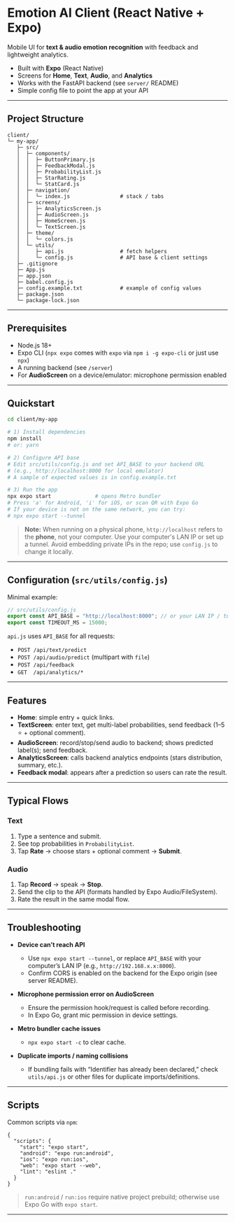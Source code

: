 # Emotion AI Client (React Native + Expo)

Mobile UI for **text & audio emotion recognition** with feedback and lightweight analytics.

- Built with **Expo** (React Native)
- Screens for **Home**, **Text**, **Audio**, and **Analytics**
- Works with the FastAPI backend (see `server/` README)
- Simple config file to point the app at your API

---

## Project Structure

```
client/
└─ my-app/
   ├─ src/
   │  ├─ components/
   │  │  ├─ ButtonPrimary.js
   │  │  ├─ FeedbackModal.js
   │  │  ├─ ProbabilityList.js
   │  │  ├─ StarRating.js
   │  │  └─ StatCard.js
   │  ├─ navigation/
   │  │  └─ index.js                # stack / tabs
   │  ├─ screens/
   │  │  ├─ AnalyticsScreen.js
   │  │  ├─ AudioScreen.js
   │  │  ├─ HomeScreen.js
   │  │  └─ TextScreen.js
   │  ├─ theme/
   │  │  └─ colors.js
   │  └─ utils/
   │     ├─ api.js                  # fetch helpers
   │     └─ config.js               # API base & client settings
   ├─ .gitignore
   ├─ App.js
   ├─ app.json
   ├─ babel.config.js
   ├─ config.example.txt            # example of config values
   ├─ package.json
   └─ package-lock.json
```

---

## Prerequisites

- Node.js 18+
- Expo CLI (`npx expo` comes with `expo` via `npm i -g expo-cli` or just use `npx`)
- A running backend (see `/server`)
- For **AudioScreen** on a device/emulator: microphone permission enabled

---

## Quickstart

```bash
cd client/my-app

# 1) Install dependencies
npm install
# or: yarn

# 2) Configure API base
# Edit src/utils/config.js and set API_BASE to your backend URL
# (e.g., http://localhost:8000 for local emulator)
# A sample of expected values is in config.example.txt

# 3) Run the app
npx expo start              # opens Metro bundler
# Press 'a' for Android, 'i' for iOS, or scan QR with Expo Go
# If your device is not on the same network, you can try:
# npx expo start --tunnel
```

> **Note:** When running on a physical phone, `http://localhost` refers to the **phone**, not your computer. Use your computer's LAN IP or set up a tunnel. Avoid embedding private IPs in the repo; use `config.js` to change it locally.

---

## Configuration (`src/utils/config.js`)

Minimal example:

```js
// src/utils/config.js
export const API_BASE = "http://localhost:8000"; // or your LAN IP / tunneled URL
export const TIMEOUT_MS = 15000;
```

`api.js` uses `API_BASE` for all requests:
- `POST /api/text/predict`
- `POST /api/audio/predict` (multipart with `file`)
- `POST /api/feedback`
- `GET  /api/analytics/*`

---

## Features

- **Home**: simple entry + quick links.
- **TextScreen**: enter text, get multi-label probabilities, send feedback (1–5 ⭐ + optional comment).
- **AudioScreen**: record/stop/send audio to backend; shows predicted label(s); send feedback.
- **AnalyticsScreen**: calls backend analytics endpoints (stars distribution, summary, etc.).
- **Feedback modal**: appears after a prediction so users can rate the result.

---

## Typical Flows

### Text
1. Type a sentence and submit.
2. See top probabilities in `ProbabilityList`.
3. Tap **Rate** → choose stars + optional comment → **Submit**.

### Audio
1. Tap **Record** → speak → **Stop**.
2. Send the clip to the API (formats handled by Expo Audio/FileSystem).
3. Rate the result in the same modal flow.

---

## Troubleshooting

- **Device can’t reach API**  
  - Use `npx expo start --tunnel`, or replace `API_BASE` with your computer’s LAN IP (e.g., `http://192.168.x.x:8000`).  
  - Confirm CORS is enabled on the backend for the Expo origin (see server README).

- **Microphone permission error on AudioScreen**  
  - Ensure the permission hook/request is called before recording.  
  - In Expo Go, grant mic permission in device settings.

- **Metro bundler cache issues**  
  - `npx expo start -c` to clear cache.

- **Duplicate imports / naming collisions**  
  - If bundling fails with “Identifier has already been declared,” check `utils/api.js` or other files for duplicate imports/definitions.

---

## Scripts

Common scripts via `npm`:
```jsonc
{
  "scripts": {
    "start": "expo start",
    "android": "expo run:android",
    "ios": "expo run:ios",
    "web": "expo start --web",
    "lint": "eslint ."
  }
}
```

> `run:android` / `run:ios` require native project prebuild; otherwise use Expo Go with `expo start`.

---
